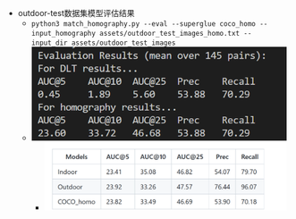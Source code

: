 - outdoor-test数据集模型评估结果
	- `python3 match_homography.py --eval --superglue coco_homo --input_homography assets/outdoor_test_images_homo.txt --input_dir assets/outdoor_test_images`
	- ![](attachments/Pasted%20image%2020230113221425.png)
		- ![](attachments/Pasted%20image%2020230113221437.png)